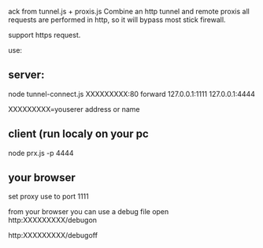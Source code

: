 ack from tunnel.js  + proxis.js
Combine an http tunnel and remote proxis 
all requests are performed in http, so it will bypass most stick firewall.

support https request.

use:

server:
-------
node tunnel-connect.js XXXXXXXXX:80 forward 127.0.0.1:1111 127.0.0.1:4444

XXXXXXXXX=youserer address or name


client (run localy on your pc
-------
node prx.js -p 4444


your browser 
-----------
set proxy use to  port 1111


from your browser you can use a debug file
open 
http:XXXXXXXXX/debugon


http:XXXXXXXXX/debugoff
